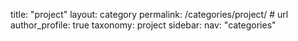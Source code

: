 title: "project" 
layout: category
permalink: /categories/project/ # url
author_profile: true
taxonomy: project
sidebar:
nav: "categories"
